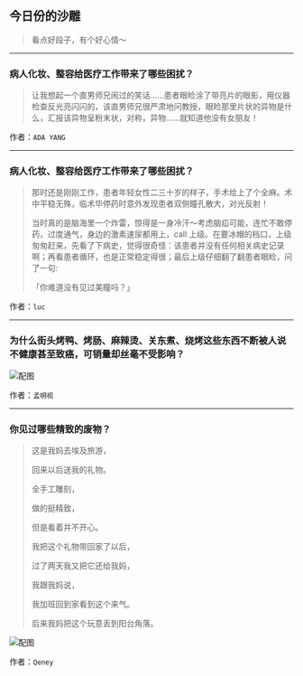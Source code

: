 ## 今日份的沙雕

> 看点好段子，有个好心情～


 
---

### 病人化妆、整容给医疗工作带来了哪些困扰？

> 让我想起一个直男师兄闹过的笑话……患者眼睑涂了带亮片的眼影，用仪器检查反光亮闪闪的，该直男师兄很严肃地问教授，眼睑那里片状的异物是什么，汇报该异物呈粉末状，对称，异物……就知道他没有女朋友！


作者：`ADA YANG`

---

### 病人化妆、整容给医疗工作带来了哪些困扰？

> 那时还是刚刚工作，患者年轻女性二三十岁的样子，手术给上了个全麻。术中平稳无殊，临术毕停药时意外发现患者双侧瞳孔散大，对光反射！
> 
> 当时真的是脑海里一个炸雷，惊得是一身冷汗～考虑脑疝可能，连忙不敢停药，过度通气，身边的激素速尿都用上，call 上级。在要冰帽的档口，上级匆匆赶来，先看了下病史，觉得很奇怪：该患者并没有任何相关病史记录啊；再看患者循环，也是正常稳定得很；最后上级仔细翻了翻患者眼睑，问了一句:
> 
> 「你难道没有见过美瞳吗？」


作者：`luc`

---

### 为什么街头烤鸭、烤肠、麻辣烫、关东煮、烧烤这些东西不断被人说不健康甚至致癌，可销量却丝毫不受影响？

> 



![配图](http://pic1.zhimg.com/70/v2-954555f68685f2d3594cf0b73b37bb90_b.jpg)


作者：`孟明视`

---

### 你见过哪些精致的废物？

> 这是我妈去埃及旅游，
> 
> 回来以后送我的礼物。
> 
> 全手工雕刻，
> 
> 做的挺精致，
> 
> 但是看着并不开心。
> 
> 我把这个礼物带回家了以后，
> 
> 过了两天我又把它还给我妈，
> 
> 我跟我妈说，
> 
> 我加班回到家看到这个来气。
> 
> 后来我妈把这个玩意丢到阳台角落。



![配图](http://pic2.zhimg.com/70/v2-96036ac9922eb095d1d93221a9209ac9_b.jpg)


作者：`Qeney`
